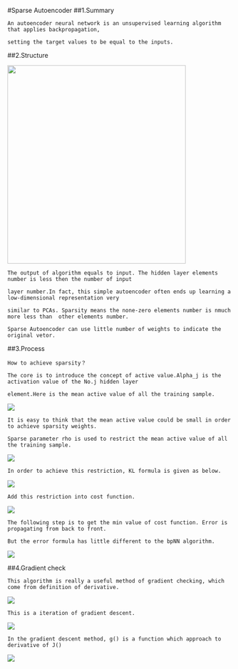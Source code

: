 #Sparse Autoencoder
##1.Summary

    An autoencoder neural network is an unsupervised learning algorithm that applies backpropagation, 
    
    setting the target values to be equal to the inputs.
    
##2.Structure

<img style="-webkit-user-select: none; cursor: zoom-in;" src="http://ufldl.stanford.edu/wiki/images/thumb/f/f9/Autoencoder636.png/400px-Autoencoder636.png" width="400" height="445">

    The output of algorithm equals to input. The hidden layer elements number is less then the number of input 
    
    layer number.In fact, this simple autoencoder often ends up learning a low-dimensional representation very 
    
    similar to PCAs. Sparsity means the none-zero elements number is nmuch more less than  other elements number.
    
    Sparse Autoencoder can use little number of weights to indicate the original vetor.
    
##3.Process

    How to achieve sparsity？
    
    The core is to introduce the concept of active value.Alpha_j is the activation value of the No.j hidden layer 
    
    element.Here is the mean active value of all the training sample.
    
<img src="http://chart.googleapis.com/chart?cht=tx&chl=%5Chat%7B%5Crho_%7Bj%7D%20%7D%20%3D%5Cfrac%7B1%7D%7Bm%7D%5Csum_%7Bi%3D1%7D%5Em%20%5B%5Calpha%5E%7B(2)%7D_%7Bj%7D(x%5E%7B(i)%7D)%5D" style="border:none;" />

    It is easy to think that the mean active value could be small in order to achieve sparsity weights.
    
    Sparse parameter rho is used to restrict the mean active value of all the training sample.
    
<img src="http://chart.googleapis.com/chart?cht=tx&chl=%5Chat%7B%5Crho%20_%7Bj%7D%7D%20%3D%20%5Crho" style="border:none;" />

    In order to achieve this restriction, KL formula is given as below.

<img src="http://chart.googleapis.com/chart?cht=tx&chl=KL%3D%5Cbeta%20%5B%5Csum_%7Bj%3D1%7D%5E%7Bnh%7D%20%5Crho%20log%5Cfrac%7B%5Crho%7D%7B%5Chat%7B%5Crho_%7Bj%7D%7D%7D%2B(1-%5Crho)log%7B%5Cfrac%7B1-%5Crho%7D%7B1-%5Chat%7B%5Crho_%7Bj%7D%7D%7D%5D" style="border:none;" />
    
    Add this restriction into cost function.
    
<img src="http://chart.googleapis.com/chart?cht=tx&chl=J_%7Bsparse%7D(W%2Cb)%3DJ(W%2Cb)%2BKL" style="border:none;" />

    The following step is to get the min value of cost function. Error is propagating from back to front.

    But the error formula has little different to the bpNN algorithm.

<img src="http://chart.googleapis.com/chart?cht=tx&chl=%5Cdelta%20_%7Bi%7D%5E%7B(2)%7D%3D%5B(%5Csum_%7Bj%3D1%7D%5E%7Bnh%7DW_%7Bij%7D%5E%7B(2)%7D%20%5Cdelta%20_%7Bi%7D%5E%7B(3)%7D)%2B%5Cbeta%20(-%5Cfrac%7B%5Crho%7D%7B%5Chat%7B%5Crho_%7Bi%7D%7D%7D%2B%5Cfrac%7B1-%5Crho%7D%7B1-%5Chat%7B%5Crho_%7Bi%7D%7D%7D)%5Df'(%5Calpha_%7Bi%7D%5E%7B(2)%7D)" style="border:none;" />


##4.Gradient check

    This algorithm is really a useful method of gradient checking, which come from definition of derivative.
    
<img src="http://chart.googleapis.com/chart?cht=tx&chl=%5Cfrac%7Bd%7D%7Bd%5Ctheta%7DJ(%5Ctheta)%20%3D%20lim_%7B%5Cepsilon%20-%3E0%7D%0A%5Cfrac%7BJ(%5Ctheta%2B%5Cepsilon)-J(%5Ctheta-%5Cepsilon)%7D%7B2%5Cepsilon%7D" style="border:none;" />

    This is a iteration of gradient descent. 
    
<img src="http://chart.googleapis.com/chart?cht=tx&chl=%5Ctheta%3A%3D%5Ctheta%20-%20%5Calpha%5Cfrac%7Bd%7D%7Bd%5Ctheta%7DJ(%5Ctheta)" style="border:none;" />

    In the gradient descent method, g() is a function which approach to derivative of J()
    
<img src="http://chart.googleapis.com/chart?cht=tx&chl=%5Ctheta%3A%3D%5Ctheta%20-%20%5Calpha%20g(%5Ctheta)" style="border:none;" />
    
    

    
    
    
    
